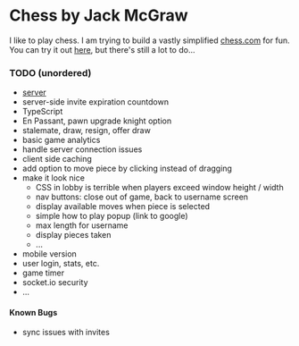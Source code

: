 # Chess by Jack McGraw

I like to play chess. I am trying to build a vastly simplified [chess.com](https://www.chess.com/) for fun. You can try it out [here](https://chess-by-jack-mcgraw.herokuapp.com/), but there's still a lot to do...

### TODO (unordered)

- [server](https://github.com/jckmgraw/chess-server)
- server-side invite expiration countdown
- TypeScript
- En Passant, pawn upgrade knight option
- stalemate, draw, resign, offer draw
- basic game analytics
- handle server connection issues
- client side caching
- add option to move piece by clicking instead of dragging
- make it look nice
  - CSS in lobby is terrible when players exceed window height / width
  - nav buttons: close out of game, back to username screen
  - display available moves when piece is selected
  - simple how to play popup (link to google)
  - max length for username
  - display pieces taken
  - ...
- mobile version
- user login, stats, etc.
- game timer
- socket.io security
- ...

#### Known Bugs

- sync issues with invites
